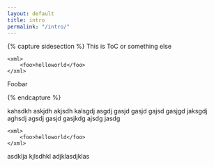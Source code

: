```yaml
---
layout: default
title: intro
permalink: "/intro/"
---
```


{% capture sidesection %}
This is ToC or something else

    <xml>
        <foo>helloworld</foo>
    </xml>
    
Foobar

{% endcapture %}

kahsdkh askjdh akjsdh kalsgdj asgdj gasjd gasjd gajsd gasjgd jaksgdj aghsdj agsdj gasjd gasjkdg ajsdg jasdg

    <xml>
        <foo>helloworld</foo>
    </xml>

asdklja kjlsdhkl adjklasdjklas
